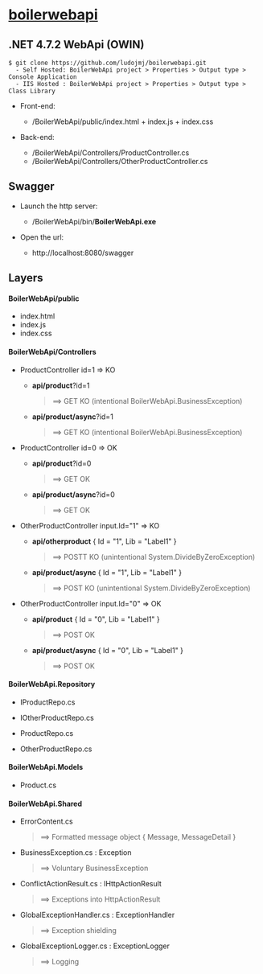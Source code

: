 # [boilerwebapi](https://github.com/ludojmj/boilerwebapi)
## .NET 4.7.2 WebApi (OWIN)

```
$ git clone https://github.com/ludojmj/boilerwebapi.git
  - Self Hosted: BoilerWebApi project > Properties > Output type > Console Application
  - IIS Hosted : BoilerWebApi project > Properties > Output type > Class Library
```

* Front-end:
  * /BoilerWebApi/public/index.html + index.js + index.css

* Back-end:
  * /BoilerWebApi/Controllers/ProductController.cs
  * /BoilerWebApi/Controllers/OtherProductController.cs

## Swagger
* Launch the http server:
  * /BoilerWebApi/bin/**BoilerWebApi.exe**

* Open the url:
  * http://localhost:8080/swagger

## Layers

#### BoilerWebApi/public

* index.html
* index.js
* index.css

  
#### BoilerWebApi/Controllers
 
* ProductController id=1 => KO
  * **api/product**?id=1
    >  ==> GET KO (intentional BoilerWebApi.BusinessException)
  
  * **api/product/async**?id=1
    >  ==> GET KO (intentional BoilerWebApi.BusinessException)

* ProductController id=0 => OK
  * **api/product**?id=0
    >  ==> GET OK
  
  * **api/product/async**?id=0
    >  ==> GET OK


* OtherProductController input.Id="1" => KO
  * **api/otherproduct** { Id = "1", Lib = "Label1" }
    >  ==> POSTT KO (unintentional System.DivideByZeroException)
  
  * **api/product/async**  { Id = "1", Lib = "Label1" }
    >  ==> POST KO (unintentional System.DivideByZeroException)

* OtherProductController input.Id="0" => OK
  * **api/product**  { Id = "0", Lib = "Label1" }
    >  ==> POST OK
  
  * **api/product/async**  { Id = "0", Lib = "Label1" }
    >  ==> POST OK

 
#### BoilerWebApi.Repository
 
* IProductRepo.cs
* IOtherProductRepo.cs

* ProductRepo.cs
* OtherProductRepo.cs


#### BoilerWebApi.Models
 
* Product.cs


#### BoilerWebApi.Shared
 
* ErrorContent.cs
  > ==> Formatted message object { Message, MessageDetail }

* BusinessException.cs : Exception
  > ==> Voluntary BusinessException

* ConflictActionResult.cs : IHttpActionResult
  >  ==> Exceptions into HttpActionResult

* GlobalExceptionHandler.cs : ExceptionHandler
  >  ==> Exception shielding

* GlobalExceptionLogger.cs : ExceptionLogger
  >  ==> Logging
